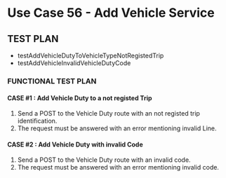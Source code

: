 # Use Case 56 - Add Vehicle Service #

## TEST PLAN ##

* testAddVehicleDutyToVehicleTypeNotRegistedTrip
* testAddVehicleInvalidVehicleDutyCode


### FUNCTIONAL TEST PLAN ###

#### CASE #1 : Add Vehicle Duty to a not registed Trip ####
1. Send a POST to the Vehicle Duty route with an not registed trip identification.
2. The request must be answered with an error mentioning invalid Line.

#### CASE #2 : Add Vehicle Duty with invalid Code ####
1. Send a POST to the Vehicle Duty route with an invalid code.
2. The request must be answered with an error mentioning invalid code.

